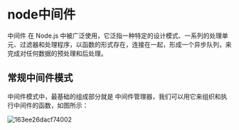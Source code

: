 # node中间件

中间件 在 Node.js 中被广泛使用，它泛指一种特定的设计模式、一系列的处理单元、过滤器和处理程序，以函数的形式存在，连接在一起，形成一个异步队列，来完成对任何数据的预处理和后处理。

## 常规中间件模式

中间件模式中，最基础的组成部分就是 中间件管理器，我们可以用它来组织和执行中间件的函数，如图所示：

![163ee26dacf74002](https://zhuduanlei-1256381138.cos.ap-guangzhou.myqcloud.com/uPic/163ee26dacf74002.jpg)
